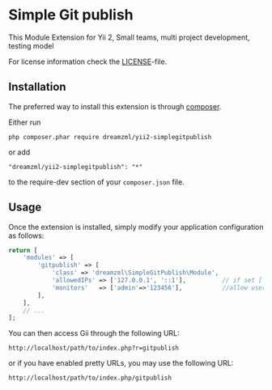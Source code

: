 Simple Git publish 
========================

This Module Extension for Yii 2, Small teams, multi project development, testing model

For license information check the [LICENSE](LICENSE.md)-file.

Installation
------------

The preferred way to install this extension is through [composer](http://getcomposer.org/download/).

Either run

```
php composer.phar require dreamzml/yii2-simplegitpublish
```

or add

```
"dreamzml/yii2-simplegitpublish": "*"
```

to the require-dev section of your `composer.json` file.


Usage
-----

Once the extension is installed, simply modify your application configuration as follows:

```php
return [
    'modules' => [
        'gitpublish' => [
            'class' => 'dreamzml\SimpleGitPublish\Module',            
            'allowedIPs' => ['127.0.0.1', '::1'],          // if set ['*'] allow all ip
            'monitors'   => ['admin'=>'123456'],           //allow users, if set * allow all user
        ],
    ],
    // ...
];
```

You can then access Gii through the following URL:

```
http://localhost/path/to/index.php?r=gitpublish
```

or if you have enabled pretty URLs, you may use the following URL:

```
http://localhost/path/to/index.php/gitpublish
```
